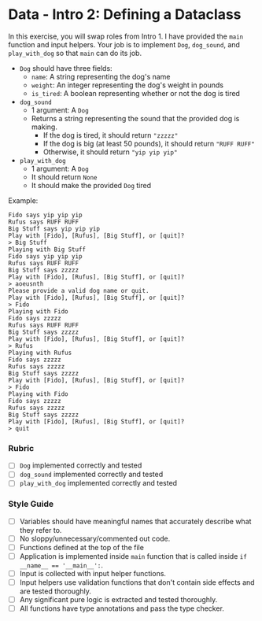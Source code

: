 # Data - Intro 2: Defining a Dataclass

In this exercise, you will swap roles from Intro 1. I have provided the `main` function and input helpers. Your job is to implement `Dog`, `dog_sound`, and `play_with_dog` so that `main` can do its job.

- `Dog` should have three fields:
    - `name`: A string representing the dog's name
    - `weight`: An integer representing the dog's weight in pounds
    - `is_tired`: A boolean representing whether or not the dog is tired
- `dog_sound`
    - 1 argument: A `Dog`
    - Returns a string representing the sound that the provided dog is making.
        - If the dog is tired, it should return `"zzzzz"`
        - If the dog is big (at least 50 pounds), it should return `"RUFF RUFF"`
        - Otherwise, it should return `"yip yip yip"`
- `play_with_dog`
    - 1 argument: A `Dog`
    - It should return `None`
    - It should make the provided `Dog` tired

Example:

```
Fido says yip yip yip
Rufus says RUFF RUFF
Big Stuff says yip yip yip
Play with [Fido], [Rufus], [Big Stuff], or [quit]?
> Big Stuff
Playing with Big Stuff
Fido says yip yip yip
Rufus says RUFF RUFF
Big Stuff says zzzzz
Play with [Fido], [Rufus], [Big Stuff], or [quit]?
> aoeusnth
Please provide a valid dog name or quit.
Play with [Fido], [Rufus], [Big Stuff], or [quit]?
> Fido
Playing with Fido
Fido says zzzzz
Rufus says RUFF RUFF
Big Stuff says zzzzz
Play with [Fido], [Rufus], [Big Stuff], or [quit]?
> Rufus
Playing with Rufus
Fido says zzzzz
Rufus says zzzzz
Big Stuff says zzzzz
Play with [Fido], [Rufus], [Big Stuff], or [quit]?
> Fido
Playing with Fido
Fido says zzzzz
Rufus says zzzzz
Big Stuff says zzzzz
Play with [Fido], [Rufus], [Big Stuff], or [quit]?
> quit
```

### Rubric

- [ ] `Dog` implemented correctly and tested
- [ ] `dog_sound` implemented correctly and tested
- [ ] `play_with_dog` implemented correctly and tested

### Style Guide

- [ ] Variables should have meaningful names that accurately describe what they refer to.
- [ ] No sloppy/unnecessary/commented out code.
- [ ] Functions defined at the top of the file
- [ ] Application is implemented inside `main` function that is called inside `if __name__ == '__main__':`.
- [ ] Input is collected with input helper functions.
- [ ] Input helpers use validation functions that don't contain side effects and are tested thoroughly.
- [ ] Any significant pure logic is extracted and tested thoroughly.
- [ ] All functions have type annotations and pass the type checker.